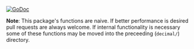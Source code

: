 [![GoDoc](https://godoc.org/github.com/EricLagergren/decimal/math?status.svg)](https://godoc.org/github.com/EricLagergren/decimal/math)

**Note**: This package's functions are naive. If better performance is desired
pull requests are always welcome. If internal functionality is necessary some
of these functions may be moved into the preceeding (`decimal/`) directory.